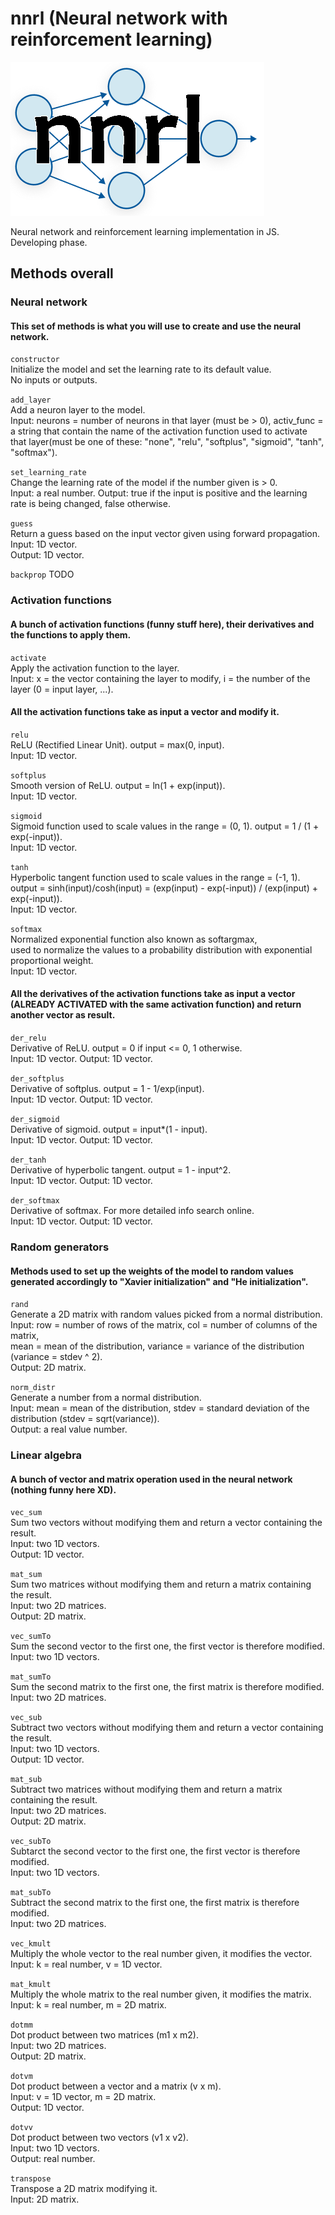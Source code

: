 # nnrl (Neural network with reinforcement learning)
![alt text](logo.png)

Neural network and reinforcement learning implementation in JS.\
Developing phase.

## Methods overall
### Neural network
#### This set of methods is what you will use to create and use the neural network.
```constructor```\
Initialize the model and set the learning rate to its default value.\
No inputs or outputs.

```add_layer```\
Add a neuron layer to the model.\
Input: neurons = number of neurons in that layer (must be > 0), activ_func = a string that contain the name of the activation function used to activate that layer(must be one of these: "none", "relu", "softplus", "sigmoid", "tanh", "softmax"). 

```set_learning_rate```\
Change the learning rate of the model if the number given is > 0.\
Input: a real number. Output: true if the input is positive and the learning rate is being changed, false otherwise.

```guess```\
Return a guess based on the input vector given using forward propagation.\
Input: 1D vector.\
Output: 1D vector.

```backprop``` TODO

### Activation functions
#### A bunch of activation functions (funny stuff here), their derivatives and the functions to apply them.
```activate```\
Apply the activation function to the layer.\
Input: x = the vector containing the layer to modify, i = the number of the layer (0 = input layer, ...).

#### All the activation functions take as input a vector and modify it.
```relu```\
ReLU (Rectified Linear Unit). output = max(0, input).\
Input: 1D vector.

```softplus```\
Smooth version of ReLU. output = ln(1 + exp(input)).\
Input: 1D vector.

```sigmoid```\
Sigmoid function used to scale values in the range = (0, 1). output = 1 / (1 + exp(-input)).\
Input: 1D vector.

```tanh```\
Hyperbolic tangent function used to scale values in the range = (-1, 1).\
output = sinh(input)/cosh(input) = (exp(input) - exp(-input)) / (exp(input) + exp(-input)).\
Input: 1D vector.

```softmax```\
Normalized exponential function also known as softargmax,\
used to normalize the values to a probability distribution with exponential proportional weight.\
Input: 1D vector.

#### All the derivatives of the activation functions take as input a vector (ALREADY ACTIVATED with the same activation function) and return another vector as result.
```der_relu```\
Derivative of ReLU. output = 0 if input <= 0, 1 otherwise.\
Input: 1D vector. Output: 1D vector.

```der_softplus```\
Derivative of softplus. output = 1 - 1/exp(input). \
Input: 1D vector. Output: 1D vector.

```der_sigmoid```\
Derivative of sigmoid. output = input*(1 - input).\
Input: 1D vector. Output: 1D vector.

```der_tanh```\
Derivative of hyperbolic tangent. output = 1 - input^2.\
Input: 1D vector. Output: 1D vector.

```der_softmax```\
Derivative of softmax. For more detailed info search online.\
Input: 1D vector. Output: 1D vector.

### Random generators
#### Methods used to set up the weights of the model to random values generated accordingly to "Xavier initialization" and "He initialization".
```rand```\
Generate a 2D matrix with random values picked from a normal distribution.\
Input: row = number of rows of the matrix, col = number of columns of the matrix,\
mean = mean of the distribution, variance = variance of the distribution (variance = stdev ^ 2).\
Output: 2D matrix.

```norm_distr```\
Generate a number from a normal distribution.\
Input: mean = mean of the distribution, stdev = standard deviation of the distribution (stdev = sqrt(variance)).\
Output: a real value number.

### Linear algebra
#### A bunch of vector and matrix operation used in the neural network (nothing funny here XD).
```vec_sum```\
Sum two vectors without modifying them and return a vector containing the result.\
Input: two 1D vectors.\
Output: 1D vector.

```mat_sum```\
Sum two matrices without modifying them and return a matrix containing the result.\
Input: two 2D matrices.\
Output: 2D matrix.

```vec_sumTo```\
Sum the second vector to the first one, the first vector is therefore modified.\
Input: two 1D vectors.

```mat_sumTo```\
Sum the second matrix to the first one, the first matrix is therefore modified.\
Input: two 2D matrices.

```vec_sub```\
Subtract two vectors without modifying them and return a vector containing the result.\
Input: two 1D vectors.\
Output: 1D vector.

```mat_sub```\
Subtract two matrices without modifying them and return a matrix containing the result.\
Input: two 2D matrices.\
Output: 2D matrix.

```vec_subTo```\
Subtarct the second vector to the first one, the first vector is therefore modified.\
Input: two 1D vectors.

```mat_subTo```\
Subtract the second matrix to the first one, the first matrix is therefore modified.\
Input: two 2D matrices.

```vec_kmult```\
Multiply the whole vector to the real number given, it modifies the vector.\
Input: k = real number, v = 1D vector.

```mat_kmult```\
Multiply the whole matrix to the real number given, it modifies the matrix.\
Input: k = real number, m = 2D matrix.

```dotmm```\
Dot product between two matrices (m1 x m2).\
Input: two 2D matrices.\
Output: 2D matrix.

```dotvm```\
Dot product between a vector and a matrix (v x m).\
Input: v = 1D vector, m = 2D matrix.\
Output: 1D vector.

```dotvv```\
Dot product between two vectors (v1 x v2).\
Input: two 1D vectors.\
Output: real number.

```transpose```\
Transpose a 2D matrix modifying it.\
Input: 2D matrix.
